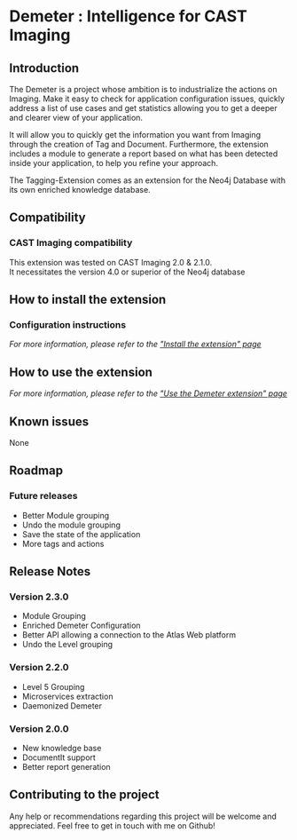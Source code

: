 # Demeter : Intelligence for CAST Imaging

## Introduction 

The Demeter is a project whose ambition is to industrialize the actions on Imaging.
Make it easy to check for application configuration issues, quickly address a list of use cases and get statistics allowing you to get a deeper and clearer view of your application.

It will allow you to quickly get the information you want from Imaging through the creation of Tag and Document.
Furthermore, the extension includes a module to generate a report based on what has been detected inside your application, to help you refine your approach.

The Tagging-Extension comes as an extension for the Neo4j Database with its own enriched knowledge database.

## Compatibility
### CAST Imaging compatibility
This extension was tested on CAST Imaging 2.0 & 2.1.0.  
It necessitates the version 4.0 or superior of the Neo4j database 

## How to install the extension

### Configuration instructions
_For more information, please refer to the ["Install the extension" page](https://github.com/CAST-Extend/com.castsoftware.uc.demeter/wiki/Install-the-extension)_

## How to use the extension

_For more information, please refer to the ["Use the Demeter extension" page](https://github.com/CAST-Extend/com.castsoftware.uc.demeter/wiki/Use-the-Demeter-extension)_

## Known issues
None

## Roadmap

### Future releases
- Better Module grouping
- Undo the module grouping
- Save the state of the application 
- More tags and actions

## Release Notes
### Version 2.3.0
- Module Grouping 
- Enriched Demeter Configuration
- Better API allowing a connection to the Atlas Web platform
- Undo the Level grouping

### Version 2.2.0 
- Level 5 Grouping 
- Microservices extraction
- Daemonized Demeter  

### Version 2.0.0 
- New knowledge base
- DocumentIt support
- Better report generation

## Contributing to the project 

Any help or recommendations regarding this project will be welcome and appreciated.
Feel free to get in touch with me on Github!
